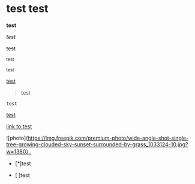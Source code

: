 # test test

**test**

*test*

~~test~~

<sub>test</sub>

<sup>test</sup>

<ins>test</ins>

>test

`test`

[test](www.tencent.com)

[link to test](#test-test)

![photo](https://img.freepik.com/premium-photo/wide-angle-shot-single-tree-growing-clouded-sky-sunset-surrounded-by-grass_1033124-10.jpg?w=1380）

- [*]test

- [ ]test
